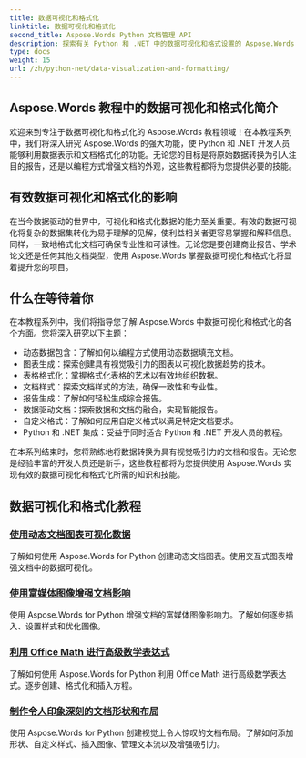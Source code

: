 ```yaml
---
title: 数据可视化和格式化
linktitle: 数据可视化和格式化
second_title: Aspose.Words Python 文档管理 API
description: 探索有关 Python 和 .NET 中的数据可视化和格式设置的 Aspose.Words 教程。学习如何有效地呈现数据、创建令人惊叹的报告以及以编程方式格式化文档。
type: docs
weight: 15
url: /zh/python-net/data-visualization-and-formatting/
---
```


## Aspose.Words 教程中的数据可视化和格式化简介

欢迎来到专注于数据可视化和格式化的 Aspose.Words 教程领域！在本教程系列中，我们将深入研究 Aspose.Words 的强大功能，使 Python 和 .NET 开发人员能够利用数据表示和文档格式化的功能。无论您的目标是将原始数据转换为引人注目的报告，还是以编程方式增强文档的外观，这些教程都将为您提供必要的技能。

## 有效数据可视化和格式化的影响

在当今数据驱动的世界中，可视化和格式化数据的能力至关重要。有效的数据可视化将复杂的数据集转化为易于理解的见解，使利益相关者更容易掌握和解释信息。同样，一致地格式化文档可确保专业性和可读性。无论您是要创建商业报告、学术论文还是任何其他文档类型，使用 Aspose.Words 掌握数据可视化和格式化将显着提升您的项目。

## 什么在等待着你

在本教程系列中，我们将指导您了解 Aspose.Words 中数据可视化和格式化的各个方面。您将深入研究以下主题：

- 动态数据包含：了解如何以编程方式使用动态数据填充文档。
- 图表生成：探索创建具有视觉吸引力的图表以可视化数据趋势的技术。
- 表格格式化：掌握格式化表格的艺术以有效地组织数据。
- 文档样式：探索文档样式的方法，确保一致性和专业性。
- 报告生成：了解如何轻松生成综合报告。
- 数据驱动文档：探索数据和文档的融合，实现智能报告。
- 自定义格式：了解如何应用自定义格式以满足特定文档要求。
- Python 和 .NET 集成：受益于同时适合 Python 和 .NET 开发人员的教程。

在本系列结束时，您将熟练地将数据转换为具有视觉吸引力的文档和报告。无论您是经验丰富的开发人员还是新手，这些教程都将为您提供使用 Aspose.Words 实现有效的数据可视化和格式化所需的知识和技能。

## 数据可视化和格式化教程
### [使用动态文档图表可视化数据](./visualize-data-document-charts/)
了解如何使用 Aspose.Words for Python 创建动态文档图表。使用交互式图表增强文档中的数据可视化。
### [使用富媒体图像增强文档影响](./document-images/)
使用 Aspose.Words for Python 增强文档的富媒体图像影响力。了解如何逐步插入、设置样式和优化图像。
### [利用 Office Math 进行高级数学表达式](./office-math-documents/)
了解如何使用 Aspose.Words for Python 利用 Office Math 进行高级数学表达式。逐步创建、格式化和插入方程。
### [制作令人印象深刻的文档形状和布局](./document-shape-handling-formatting/)
使用 Aspose.Words for Python 创建视觉上令人惊叹的文档布局。了解如何添加形状、自定义样式、插入图像、管理文本流以及增强吸引力。